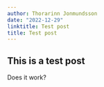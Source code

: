 ```yaml
---
author: Thorarinn Jonmundsson
date: "2022-12-29"
linktitle: Test post
title: Test post
---
```


## This is a test post
Does it work?
